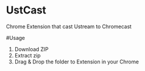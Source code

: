 UstCast
=======

Chrome Extension that cast Ustream to Chromecast

#Usage
1. Download ZIP
2. Extract zip
3. Drag & Drop the folder to Extension in your Chrome
